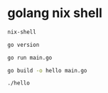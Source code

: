 # golang nix shell

```bash
nix-shell

go version

go run main.go

go build -o hello main.go

./hello
```